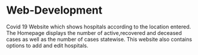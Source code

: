 # Web-Development
Covid 19 Website which shows hospitals according to the location entered.
The Homepage displays the number of active,recovered and deceased cases as well as the number of cases statewise.
This website also contains options to add and edit hospitals.
